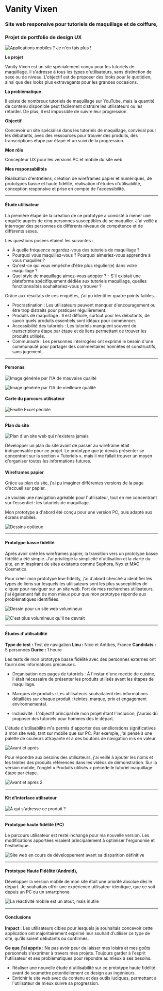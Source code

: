 # Vanity Vixen

### Site web responsive pour tutoriels de maquillage et de coiffure,

### Projet de portfolio de design UX

![Applications mobiles ? Je n'en fais plus !](https://storage.googleapis.com/theflyoccultist/public/images/vanityvixen/vanity-vixen.webp "Vanity Vixen UX Design")

**Le projet**

Vanity Vixen est un site spécialement conçu pour les tutoriels de maquillage. Il s'adresse à tous les types d'utilisateurs, sans distinction de sexe ou de niveau. L'objectif est de proposer des looks pour le quotidien, ainsi que des looks plus extravagants pour les grandes occasions.

**La problématique**

Il existe de nombreux tutoriels de maquillage sur YouTube, mais la quantité de contenu disponible peut facilement distraire les utilisateurs ou les retarder. De plus, il est impossible de suivre leur progression.

**Objectif**

Concevoir un site spécialisé dans les tutoriels de maquillage, convivial pour les débutants, avec des ressources pour trouver des produits, des transcriptions étape par étape et un suivi de la progression.

**Mon rôle**

Concepteur UX pour les versions PC et mobile du site web.

**Mes responsabilités**

Réalisation d'entretiens, création de wireframes papier et numériques, de prototypes basse et haute fidélité, réalisation d'études d'utilisabilité, conception responsive et prise en compte de l'accessibilité.

---

#### Étude utilisateur

La première étape de la création de ce prototype a consisté à mener une enquête auprès de cinq personnes susceptibles de se maquiller. J'ai veillé à interroger des personnes de différents niveaux de compétence et de différents sexes.

Les questions posées étaient les suivantes :

- À quelle fréquence regardez-vous des tutoriels de maquillage ?
- Pourquoi vous maquillez-vous ? Pourquoi aimeriez-vous apprendre à vous maquiller ?
- Qu'est-ce qui vous empêche d'être plus régulier(e) dans votre maquillage ?
- Quel style de maquillage aimez-vous adopter ? - S'il existait une plateforme spécifiquement dédiée aux tutoriels maquillage, quelles fonctionnalités souhaiteriez-vous y trouver ?

Grâce aux résultats de ces enquêtes, j'ai pu identifier quatre points faibles.

- Procrastination : Les utilisateurs peuvent manquer d'encouragement ou être trop distraits pour pratiquer régulièrement.
- Produits de maquillage : Il est difficile, surtout pour les débutants, de savoir quels produits essentiels sont idéaux pour commencer.
- Accessibilité des tutoriels : Les tutoriels manquent souvent de transcriptions étape par étape et de liens permettant de trouver les produits utilisés.
- Communauté : Les personnes interrogées ont exprimé le besoin d'une communauté pour partager des commentaires honnêtes et constructifs, sans jugement.

---

#### Personas

![Image générée par l'IA de mauvaise qualité](https://storage.googleapis.com/theflyoccultist/public/images/vanityvixen/maxvanityvixen.webp "Max Persona")

![Image générée par l'IA de meilleure qualité](https://storage.googleapis.com/theflyoccultist/public/images/vanityvixen/clairevanityvixen.webp "Claire Persona")

#### Carte du parcours utilisateur

![Feuille Excel pénible](https://storage.googleapis.com/theflyoccultist/public/images/vanityvixen/mapvanityvixen.webp "Persona : Max")

---

#### Plan du site

![Plan d'un site web qui n'existera jamais](https://storage.googleapis.com/theflyoccultist/public/images/vanityvixen/sitemapvanityvixen.webp "Plan du site Vanity Vixen")

Développer un plan du site avant de passer au wireframe était indispensable pour ce projet. Le prototype que je devais présenter se concentrait sur la section « Tutoriels », mais il me fallait trouver un moyen d'organiser toutes les informations futures.

#### Wireframes papier

Grâce au plan du site, j'ai pu imaginer différentes versions de la page d'accueil sur papier.

Je voulais une navigation agréable pour l'utilisateur, tout en me concentrant sur l'essentiel : les tutoriels de maquillage.

Mon prototype a d'abord été conçu pour une version PC, puis adapté aux écrans mobiles.

![Dessins coûteux](https://storage.googleapis.com/theflyoccultist/public/images/vanityvixen/paperwireframevv.webp "Wireframe papier Vanity Vixen")

---

#### Prototype basse fidélité

Après avoir créé les wireframes papier, la transition vers un prototype basse fidélité a été simple. J'ai privilégié la simplicité d'utilisation et la clarté du site, en m'inspirant de sites existants comme Sephora, Nyx et MAC Cosmetics.

Pour créer mon prototype low-fidelity, j'ai d'abord cherché à identifier les types de liens sur lesquels les utilisateurs sont les plus susceptibles de cliquer pour naviguer sur un site web. Fort de mes recherches utilisateurs, j'ai également fait de mon mieux pour que mon prototype réponde aux problématiques identifiées.

![Dessin pour un site web volumineux](https://storage.googleapis.com/theflyoccultist/public/images/vanityvixen/lofiprototypevv.webp "lofi prototype 1")

![C'est plus volumineux qu'il ne devrait](https://storage.googleapis.com/theflyoccultist/public/images/vanityvixen/lofiprototypevv2.webp "lofi prototype 2")

---

#### Études d'utilisabilité

**Type de test :** Test de navigation
**Lieu :** Nice et Antibes, France
**Candidats :** 5 personnes
**Durée :** 1 heure

Les tests de mon prototype basse fidélité avec des personnes externes ont fourni des informations précieuses.

- Organisation des pages de tutoriels : À l'instar d'une recette de cuisine, il était nécessaire de présenter les produits utilisés avant les étapes de maquillage.

- Marques de produits : Les utilisateurs souhaitaient des informations détaillées sur chaque produit : teintes, marque, prix et engagement environnemental.

- Inclusivité : L'objectif principal de mon projet étant l'inclusion, j'aurais dû proposer des tutoriels pour hommes dès le départ.

L'étude d'utilisabilité m'a permis d'apporter des améliorations significatives à mon site web, tant sur mobile que sur PC. Par exemple, j'ai pensé à une palette de couleurs attrayante et à des boutons de navigation mis en valeur.

![Avant et après](https://storage.googleapis.com/theflyoccultist/public/images/vanityvixen/beforeaftervv.webp "Étude d'utilisabilité avant et après")

Pour répondre aux besoins des utilisateurs, j'ai veillé à ajouter les noms et les teintes des produits référencés dans les vidéos de démonstration. Sur la version mobile, l'onglet « Produits utilisés » précède le tutoriel maquillage étape par étape.

![Avant et après 2](https://storage.googleapis.com/theflyoccultist/public/images/vanityvixen/beforeaftervv2.webp "Étude d'utilisabilité avant et après 2")

---

#### Kit d'interface utilisateur

![À qui s'adresse ce produit ?](https://storage.googleapis.com/theflyoccultist/public/images/vanityvixen/uikitvv.webp "Kit d'interface utilisateur pour vous")

---

#### Prototype haute fidélité (PC)

Le parcours utilisateur est resté inchangé pour ma nouvelle version. Les modifications apportées visaient principalement à optimiser l'ergonomie et l'esthétique.

![Site web en cours de développement avant sa disparition définitive](https://storage.googleapis.com/theflyoccultist/public/images/vanityvixen/hifiprototypevv.webp "Prototype Haute Fidélité")

---

#### Prototype Haute Fidélité (Android),

Développer la version mobile de mon site était une priorité absolue dès le départ. Je souhaitais offrir une expérience utilisateur identique, que ce soit depuis un PC ou un smartphone.

![La réactivité mobile est un atout, mais inutile](https://storage.googleapis.com/theflyoccultist/public/images/vanityvixen/hifiprototypevvmobile.webp "Prototype Haute Fidélité pour Téléphone")

---

#### Conclusions

**Impact :** Les utilisateurs cibles pour lesquels je souhaitais concevoir cette application ont majoritairement exprimé leur souhait d'utiliser ce type de site, qu'ils soient débutants ou confirmés.

**Ce que j'ai appris** : Ne pas avoir peur de laisser mes loisirs et mes goûts personnels s'exprimer à travers mes projets. Toujours garder à l'esprit l'utilisateur et ses problématiques pour répondre au mieux à ses besoins.

- Réaliser une nouvelle étude d'utilisabilité sur ce prototype haute fidélité avant de soumettre potentiellement ce design aux ingénieurs.
- Enrichir le site web avec du contenu et des outils ludiques, permettant à l'utilisateur de mieux suivre sa progression.

